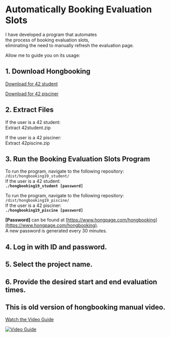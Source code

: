 # Automatically Booking Evaluation Slots  
  
I have developed a program that automates  
the process of booking evaluation slots,  
eliminating the need to manually refresh the evaluation page.  
  
Allow me to guide you on its usage:  

## 1. Download Hongbooking  
  
[Download for 42 student](https://github.com/HONGBAEKIM/hongbooking_public/raw/main/42student.zip)  

[Download for 42 pisciner](https://github.com/HONGBAEKIM/hongbooking_public/raw/main/42piscine.zip)  

## 2. Extract Files  
  
If the user is a 42 student:  
&#9;Extract 42student.zip  
  
If the user is a 42 pisciner:  
&#9;Extract 42piscine.zip  
  
## 3. Run the Booking Evaluation Slots Program  
  
To run the program, navigate to the following repository: `/dist/hongbooking19_student/`  
If the user is a 42 student:  
&#9;**`./hongbooking19_student [password]`**  
  
To run the program, navigate to the following repository: `/dist/hongbooking19_piscine/`  
If the user is a 42 pisciner:  
&#9;**`./hongbooking19_piscine [password]`**  
  
**[Password]** can be found at [https://www.hongpage.com/hongbooking](https://www.hongpage.com/hongbooking).  
A new password is generated every 30 minutes.  
  
## 4. Log in with ID and password.  
  
## 5. Select the project name.  
  
## 6. Provide the desired start and end evaluation times.  

## This is old version of hongbooking manual video.  

[Watch the Video Guide](https://youtu.be/MWj3DeJTAtM)  

[![Video Guide](https://img.youtube.com/vi/MWj3DeJTAtM/0.jpg)](https://www.youtube.com/watch?v=MWj3DeJTAtM)  
